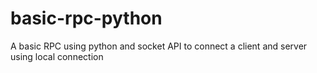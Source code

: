 # basic-rpc-python
A basic RPC using python and socket API to connect a client and server using local connection
